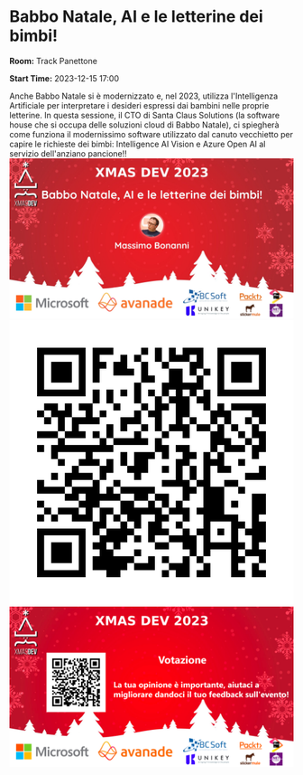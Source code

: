 # Babbo Natale, AI e le letterine dei bimbi!
**Room:** Track Panettone

**Start Time:** 2023-12-15 17:00

Anche Babbo Natale si è modernizzato e, nel 2023, utilizza l'Intelligenza Artificiale per interpretare i desideri espressi dai bambini nelle proprie letterine. In questa sessione, il CTO di Santa Claus Solutions (la software house che si occupa delle soluzioni cloud di Babbo Natale), ci spiegherà come funziona il modernissimo software utilizzato dal canuto vecchietto per capire le richieste dei bimbi: Intelligence AI Vision e Azure Open AI al servizio dell'anziano pancione!! 
![Banner](Room1_17_00.jpeg 'SessionBanner')
![QR](qr.png 'Qr')
![Voting Banner](VotingBanner.png 'Voting Banner')

